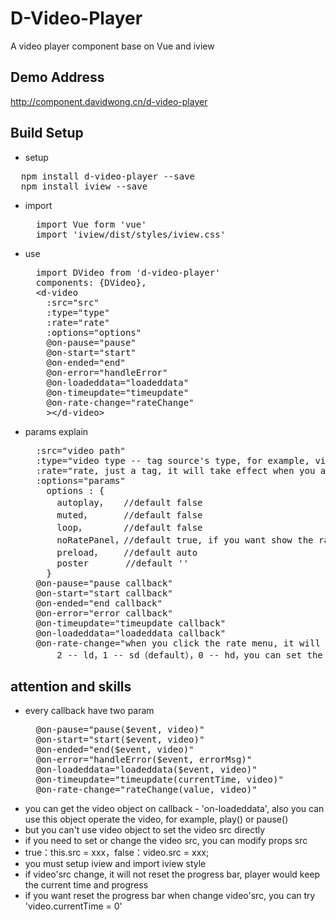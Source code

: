 # D-Video-Player
A video player component base on Vue and iview

## Demo Address
  http://component.davidwong.cn/d-video-player

## Build Setup
* setup
<pre>
  npm install d-video-player --save
  npm install iview --save
</pre>

* import
  <pre>
    import Vue form 'vue'
    import 'iview/dist/styles/iview.css'
  </pre>
* use
  <pre>
    import DVideo from 'd-video-player'
    components: {DVideo},
    &lt;d-video
      :src="src"
      :type="type"
      :rate="rate"
      :options="options"
      @on-pause="pause"
      @on-start="start"
      @on-ended="end"
      @on-error="handleError"
      @on-loadeddata="loadeddata"
      @on-timeupdate="timeupdate"
      @on-rate-change="rateChange"
      &gt;&lt;/d-video&gt;
  </pre>
* params explain
  <pre>
    :src="video path"
    :type="video type -- tag source's type, for example, video/mp4, default value is video/mp4"
    :rate="rate, just a tag, it will take effect when you already set noRatePanel = false, also the rate menu can show"
    :options="params"
      options : {
        autoplay，   //default false
        muted，      //default false
        loop，       //default false
        noRatePanel，//default true, if you want show the rate menu, you can set it false
        preload，    //default auto
        poster       //default ''
      }
    @on-pause="pause callback"
    @on-start="start callback"
    @on-ended="end callback"
    @on-error="error callback"
    @on-timeupdate="timeupdate callback"
    @on-loadeddata="loadeddata callback"
    @on-rate-change="when you click the rate menu, it will return the current rate, 
        2 -- ld，1 -- sd（default），0 -- hd，you can set the video src as you needed"
  </pre>
## attention and skills
- every callback have two param
  <pre>
    @on-pause="pause($event, video)"
    @on-start="start($event, video)"
    @on-ended="end($event, video)"
    @on-error="handleError($event, errorMsg)"
    @on-loadeddata="loadeddata($event, video)"
    @on-timeupdate="timeupdate(currentTime, video)"
    @on-rate-change="rateChange(value, video)"
  </pre>
- you can get the video object on callback - 'on-loadeddata', also you can use this object operate the video, for example, play() or pause()
- but you can't use video object to set the video src directly
- if you need to set or change the video src, you can modify props src
- true：this.src = xxx，false：video.src = xxx;
- you must setup iview and import iview style
- if video'src change, it will not reset the progress bar, player would keep the current time and progress
- if you want reset the progress bar when change video'src, you can try 'video.currentTime = 0'
